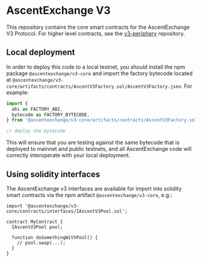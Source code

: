 # AscentExchange V3

This repository contains the core smart contracts for the AscentExchange V3 Protocol.
For higher level contracts, see the [v3-periphery](../v3-periphery/)
repository.

## Local deployment

In order to deploy this code to a local testnet, you should install the npm package
`@ascentexchange/v3-core`
and import the factory bytecode located at
`@ascentexchange/v3-core/artifacts/contracts/AscentV3Factory.sol/AscentV3Factory.json`.
For example:

```typescript
import {
  abi as FACTORY_ABI,
  bytecode as FACTORY_BYTECODE,
} from '@ascentexchange/v3-core/artifacts/contracts/AscentV3Factory.sol/AscentV3Factory.json'

// deploy the bytecode
```

This will ensure that you are testing against the same bytecode that is deployed to
mainnet and public testnets, and all AscentExchange code will correctly interoperate with
your local deployment.

## Using solidity interfaces

The AscentExchange v3 interfaces are available for import into solidity smart contracts
via the npm artifact `@ascentexchange/v3-core`, e.g.:

```solidity
import '@ascentexchange/v3-core/contracts/interfaces/IAscentV3Pool.sol';

contract MyContract {
  IAscentV3Pool pool;

  function doSomethingWithPool() {
    // pool.swap(...);
  }
}

```
